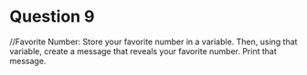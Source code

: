 <h1>Question 9</h1>
<p>//Favorite Number: Store your favorite number in a variable. Then, using that variable, create a message that reveals your favorite number. Print that message.
</p>